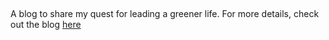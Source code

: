 ##
A blog to share my quest for leading a greener life. For more details, check out the blog [here](greenlifequest.com)